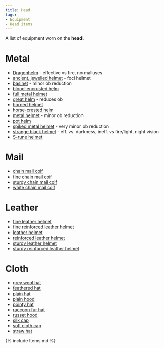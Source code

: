 ```yaml
---
title: Head
tags:
- Equipment
- Head items
---
```


A list of equipment worn on the **head**.

# Metal

- [Dragonhelm](Dragonhelm "wikilink") - effective vs fire, no malluses
- [ancient, jewelled helmet](ancient,_jewelled_helmet "wikilink") - foci
  helmet
- [basinet](basinet "wikilink") - minor ob reduction
- [blood-encrusted helm](blood-encrusted_helm "wikilink")
- [full metal helmet](full_metal_helmet "wikilink")
- [great helm](great_helm "wikilink") - reduces ob
- [horned helmet](horned_helmet "wikilink")
- [horse-crested helm](horse-crested_helm "wikilink")
- [metal helmet](metal_helmet "wikilink") - minor ob reduction
- [pot helm](pot_helm "wikilink")
- [spiked metal helmet](spiked_metal_helmet "wikilink") - very minor ob
  reduction
- [strange black helmet](strange_black_helmet "wikilink") - eff. vs.
  darkness, ineff. vs fire/light, night vision
- [S-rune helmet](S-rune_helmet "wikilink")

# Mail

- [chain mail coif](chain_mail_coif "wikilink")
- [fine chain mail coif](fine_chain_mail_coif "wikilink")
- [sturdy chain mail coif](sturdy_chain_mail_coif "wikilink")
- [white chain mail coif](white_chain_mail_coif "wikilink")

# Leather

- [fine leather helmet](fine_leather_helmet "wikilink")
- [fine reinforced leather
  helmet](fine_reinforced_leather_helmet "wikilink")
- [leather helmet](leather_helmet "wikilink")
- [reinforced leather helmet](reinforced_leather_helmet "wikilink")
- [sturdy leather helmet](sturdy_leather_helmet "wikilink")
- [sturdy reinforced leather
  helmet](sturdy_reinforced_leather_helmet "wikilink")

# Cloth

- [grey wool hat](grey_wool_hat "wikilink")
- [feathered hat](feathered_hat "wikilink")
- [plain hat](plain_hat "wikilink")
- [plain hood](plain_hood "wikilink")
- [pointy hat](pointy_hat "wikilink")
- [raccoon fur hat](raccoon_fur_hat "wikilink")
- [russet hood](russet_hood "wikilink")
- [silk cap](silk_cap "wikilink")
- [soft cloth cap](soft_cloth_cap "wikilink")
- [straw hat](straw_hat "wikilink")

{% include Items.md %}
